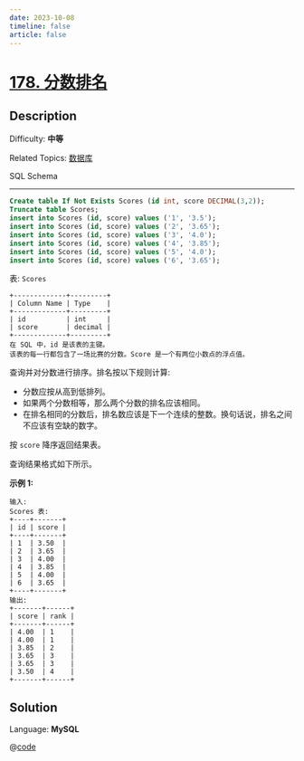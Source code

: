 ```yaml
---
date: 2023-10-08
timeline: false
article: false
---
```


# [178\. 分数排名](https://leetcode.cn/problems/rank-scores/)

## Description

Difficulty: **中等**  

Related Topics: [数据库](https://leetcode.cn/tag/https://leetcode.cn/tag/database//)


<span>SQL Schema</span>

* * *

```sql
Create table If Not Exists Scores (id int, score DECIMAL(3,2));
Truncate table Scores;
insert into Scores (id, score) values ('1', '3.5');
insert into Scores (id, score) values ('2', '3.65');
insert into Scores (id, score) values ('3', '4.0');
insert into Scores (id, score) values ('4', '3.85');
insert into Scores (id, score) values ('5', '4.0');
insert into Scores (id, score) values ('6', '3.65');
```

表: `Scores`

```
+-------------+---------+
| Column Name | Type    |
+-------------+---------+
| id          | int     |
| score       | decimal |
+-------------+---------+
在 SQL 中，id 是该表的主键。
该表的每一行都包含了一场比赛的分数。Score 是一个有两位小数点的浮点值。
```

查询并对分数进行排序。排名按以下规则计算:

*   分数应按从高到低排列。
*   如果两个分数相等，那么两个分数的排名应该相同。
*   在排名相同的分数后，排名数应该是下一个连续的整数。换句话说，排名之间不应该有空缺的数字。

按 `score` 降序返回结果表。

查询结果格式如下所示。

**示例 1:**

```
输入: 
Scores 表:
+----+-------+
| id | score |
+----+-------+
| 1  | 3.50  |
| 2  | 3.65  |
| 3  | 4.00  |
| 4  | 3.85  |
| 5  | 4.00  |
| 6  | 3.65  |
+----+-------+
输出: 
+-------+------+
| score | rank |
+-------+------+
| 4.00  | 1    |
| 4.00  | 1    |
| 3.85  | 2    |
| 3.65  | 3    |
| 3.65  | 3    |
| 3.50  | 4    |
+-------+------+
```

## Solution

Language: **MySQL**

@[code](../../../../algorithm/code/leet-code-sql/178.sql)